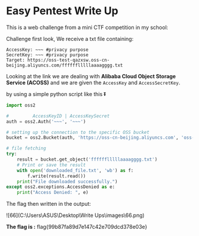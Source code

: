 # Easy Pentest Write Up

This is a web challenge from a mini CTF competition in my school: 

Challenge first look, We receive a txt file containing:

```
AccessKey: ~~~ #privacy purpose
SecretKey: ~~~ #privacy purpose
Target: https://oss-test-qazxsw.oss-cn-beijing.aliyuncs.com/fffffflllllaaaagggg.txt
```

Looking at the link we are dealing with  **Alibaba Cloud Object Storage Service (ACOSS)** and we are given the `AccessKey` and `AccessSecretKey`. 

by using a simple python script like this :arrow_double_down:
```python
import oss2

# 		  AccessKeyID | AccessKeySecret
auth = oss2.Auth('~~~', '~~~')

# setting up the connection to the specific OSS bucket
bucket = oss2.Bucket(auth, 'https://oss-cn-beijing.aliyuncs.com', 'oss-test-qazxsw')

# file fetching
try:
    result = bucket.get_object('fffffflllllaaaagggg.txt')
    # Print or save the result
    with open('downloaded_file.txt', 'wb') as f:
        f.write(result.read())
    print("File downloaded successfully.")
except oss2.exceptions.AccessDenied as e:
    print("Access Denied: ", e)

```

The flag then written in the output:

![66](C:\Users\ASUS\Desktop\Write Ups\images\66.png)

**The flag is :** flag{99b87fa89d7e147c42e709dcd378e03e}